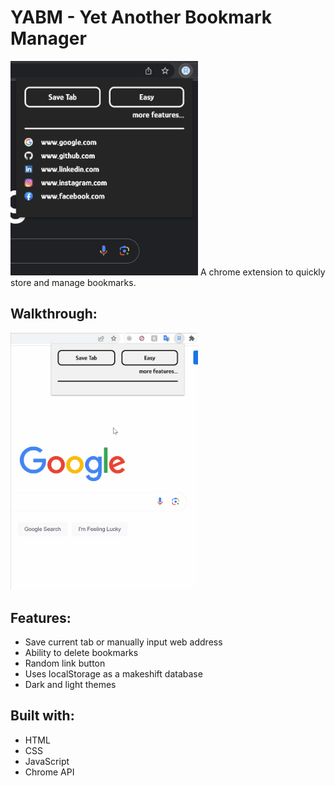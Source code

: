 # YABM - Yet Another Bookmark Manager
<img src="yabm-screenshot.png" width=300 alt="YABM screenshot">
A chrome extension to quickly store and manage bookmarks.

## Walkthrough:
<img src="yabm-walkthrough.gif" width=300 alt="YABM walkthrough">

## Features:
- Save current tab or manually input web address
- Ability to delete bookmarks
- Random link button
- Uses localStorage as a makeshift database
- Dark and light themes

## Built with:
- HTML
- CSS
- JavaScript
- Chrome API
